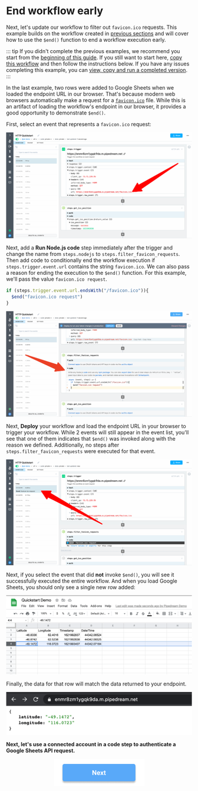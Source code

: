 # End workflow early

Next, let's update our workflow to filter out `favicon.ico` requests. This example builds on the workflow created in [previous sections](/quickstart/) and will cover how to use the `$end()` function to end a workflow execution early.

::: tip
If you didn't complete the previous examples, we recommend you start from the [beginning of this guide](/quickstart/). If you still want to start here, [copy this workflow](https://pipedream.com/@gettingstarted/quickstart-insert-data-into-google-sheets-p_KwCAR9z) and then follow the instructions below. If you have any issues completing this example, you can [view, copy and run a completed version](https://pipedream.com/@gettingstarted/quickstart-end-workflow-early-p_RRCgNRQ).
:::


In the last example, two rows were added to Google Sheets when we loaded the endpoint URL in our browser. That's because modern web browsers automatically make a request for a [`favicon.ico`](https://en.wikipedia.org/wiki/Favicon) file. While this is an artifact of loading the workflow's endpoint in our browser, it provides a good opportunity to demonstrate `$end()`.

First, select an event that represents a `favicon.ico` request:

![image-20210525184158904](./images/image-20210525184158904.png)

Next, add a **Run Node.js code** step immediately after the trigger and change the name from `steps.nodejs` to `steps.filter_favicon_requests`. Then add code to conditionally end the workflow execution if `steps.trigger.event.url` contains the string `favicon.ico`. We can also pass a reason for ending the execution to the `$end()` function. For this example, we'll pass the value `favicon.ico request`.

```javascript
if (steps.trigger.event.url.endsWith("/favicon.ico")){
  $end("favicon.ico request")
}
```

![image-20210525184256769](./images/image-20210525184256769.png)

Next, **Deploy** your workflow and load the endpoint URL in your browser to trigger your workflow. While 2 events will still appear in the event list, you'll see that one of them indicates that `$end()` was invoked along with the reason we defined. Additionally, no steps after `steps.filter_favicon_requests` were executed for that event.

![image-20210525184412763](./images/image-20210525184412763.png)

Next, if you select the event that did **not** invoke `$end()`, you will see it successfully executed the entire workflow. And when you load Google Sheets, you should only see a single new row added:

![image-20210525184446575](./images/image-20210525184446575.png)

Finally, the data for that row will match the data returned to your endpoint.

![image-20210525184509990](./images/image-20210525184509990.png)

**Next, let's use a connected account in a code step to authenticate a Google Sheets API request.**

<p style="text-align:center;">
<a :href="$withBase('/quickstart/use-managed-auth-in-code/')"><img src="../next.png"></a>
</p>